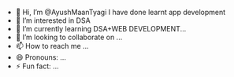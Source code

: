 - 👋 Hi, I’m @AyushMaanTyagi I have done learnt app development
- 👀 I’m interested in DSA 
- 🌱 I’m currently learning DSA+WEB DEVELOPMENT...
- 💞️ I’m looking to collaborate on ...
- 📫 How to reach me ...
- 😄 Pronouns: ...
- ⚡ Fun fact: ...

<!---
AyushMaanTyagi/AyushMaanTyagi is a ✨ special ✨ repository because its `README.md` (this file) appears on your GitHub profile.
You can click the Preview link to take a look at your changes.
--->
